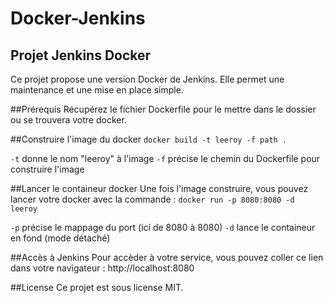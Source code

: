 # Docker-Jenkins

## Projet Jenkins Docker
Ce projet propose une version Docker de Jenkins. Elle permet une maintenance et une mise en place simple.

##Prérequis
Récupérez le fichier Dockerfile pour le mettre dans le dossier ou se trouvera votre docker.

##Construire l'image du docker
`docker build -t leeroy -f path .`

`-t` donne le nom "leeroy" à l'image
`-f` précise le chemin du Dockerfile pour construire l'image

##Lancer le containeur docker
Une fois l'image construire, vous pouvez lancer votre docker avec la commande :
`docker run -p 8080:8080 -d leeroy`

`-p` précise le mappage du port (ici de 8080 à 8080)
`-d` lance le containeur en fond (mode détaché)

##Accès à Jenkins
Pour accèder à votre service, vous pouvez coller ce lien dans votre navigateur : http://localhost:8080

##License
Ce projet est sous license MIT.
